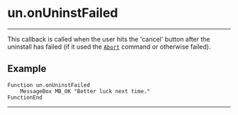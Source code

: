 # un.onUninstFailed

---

This callback is called when the user hits the 'cancel' button after the uninstall has failed (if it used the [`Abort`][1] command or otherwise failed).

## Example

	Function un.onUninstFailed
		MessageBox MB_OK "Better luck next time."
	FunctionEnd

---

[1]: ../Reference/Abort.md